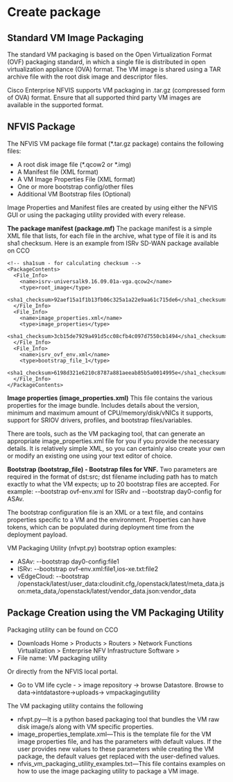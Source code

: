# Create package

## Standard VM Image Packaging
The standard VM packaging is based on the Open Virtualization Format (OVF) packaging standard, in which a single file is distributed in open virtualization appliance (OVA) format. The VM image is shared using a TAR archive file with the root disk image and descriptor files.

Cisco Enterprise NFVIS supports VM packaging in .tar.gz (compressed form of OVA) format. Ensure that all supported third party VM images are available in the supported format.

## NFVIS Package
The NFVIS VM package file format (*.tar.gz package) contains the following files:
-	A root disk image file (*.qcow2 or *.img)
-	A Manifest file (XML format)
-	A VM Image Properties File (XML format)
-	One or more bootstrap config/other files
-	Additional VM Bootstrap files (Optional)

Image Properties and Manifest files are created by using either the NFVIS GUI or using the packaging utility provided with every release.

**The package manifest (package.mf)**
The package manifest is a simple XML file that lists, for each file in the archive, what type of file it is and its sha1 checksum. Here is an example from ISRv SD-WAN package available on CCO

```
<!-- sha1sum - for calculating checksum -->
<PackageContents>
  <File_Info> 
    <name>isrv-universalk9.16.09.01a-vga.qcow2</name>
    <type>root_image</type>
    <sha1_checksum>92aef15a1f1b13fb06c325a1a22e9aa61c715de6</sha1_checksum>
  </File_Info> 
  <File_Info> 
    <name>image_properties.xml</name>
    <type>image_properties</type>
    <sha1_checksum>3cb15de7929a491d5cc08cfb4c097d7550cb1494</sha1_checksum>
  </File_Info> 
  <File_Info> 
    <name>isrv_ovf_env.xml</name>
    <type>bootstrap_file_1</type>
    <sha1_checksum>6198d321e6210c8787a881aeeab85b5a0014995e</sha1_checksum>
  </File_Info> 
</PackageContents>
```

**Image properties (image_properties.xml)**
This file contains the various properties for the image bundle. Includes details about the version, minimum and maximum amount of CPU/memory/disk/vNICs it supports, support for SRIOV drivers, profiles, and bootstrap files/variables.

There are tools, such as the VM packaging tool, that can generate an appropriate image_properties.xml file for you if you provide the necessary details. It is relatively simple XML, so you can certainly also create your own or modify an existing one using your text editor of choice.

**Bootstrap (bootstrap_file) - Bootstrap files for VNF.** 
Two parameters are required in the format of dst:src; dst filename including path has to match exactly to what the VM expects; up to 20 bootstrap files are accepted. For example: --bootstrap ovf-env.xml for ISRv and --bootstrap day0-config for ASAv. 

The bootstrap configuration file is an XML or a text file, and contains properties specific to a VM and the environment. Properties can have tokens, which can be populated during deployment time from the deployment payload.

VM Packaging Utility (nfvpt.py) bootstrap option examples:
-	ASAv: --bootstrap day0-config:file1
-	ISRv: --bootstrap ovf-env.xml:file1,ios-xe.txt:file2
-	vEdgeCloud: --bootstrap /openstack/latest/user_data:cloudinit.cfg,/openstack/latest/meta_data.json:meta_data,/openstack/latest/vendor_data.json:vendor_data

## Package Creation using the VM Packaging Utility
Packaging utility can be found on CCO
-	Downloads Home > Products > Routers > Network Functions Virtualization > Enterprise NFV Infrastructure Software >
-	File name: VM packaging utility

Or directly from the NFVIS local portal. 
-	Go to VM life cycle - > image repository -> browse Datastore. Browse to data->intdatastore->uploads-> vmpackagingutility

The VM packaging utility contains the following
-	nfvpt.py—It is a python based packaging tool that bundles the VM raw disk image/s along with VM specific properties.
-	image_properties_template.xml—This is the template file for the VM image properties file, and has the parameters with default values. If the user provides new values to these parameters while creating the VM package, the default values get replaced with the user-defined values.
-	nfvis_vm_packaging_utility_examples.txt—This file contains examples on how to use the image packaging utility to package a VM image.

